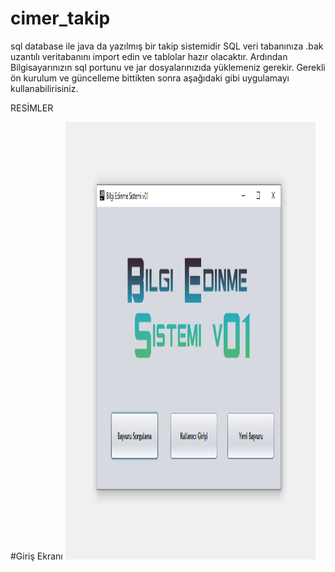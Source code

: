 # cimer_takip
sql database ile java da yazılmış bir takip sistemidir
SQL veri tabanınıza .bak uzantılı veritabanını import edin ve tablolar hazır olacaktır. 
Ardından Bilgisayarınızın sql portunu ve jar dosyalarınızıda yüklemeniz gerekir. Gerekli ön kurulum ve güncelleme bittikten sonra aşağıdaki gibi 
uygulamayı kullanabilirisiniz.

RESİMLER

 #Giriş Ekranı
<img src=/DataBaseProject/image/ss1.PNG width="400" height="700">

